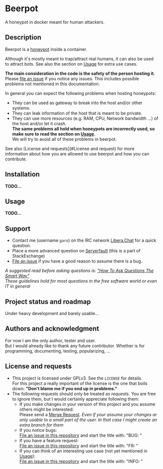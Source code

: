 # Beerpot

A honeypot in docker meant for human attackers.

## Description

Beerpot is a [honeypot](https://en.wikipedia.org/wiki/Honeypot_(computing)) inside a container.

Although it's mostly meant to trap/attract real humans, it can also be used to attract bots.
See also the section on [Usage](#Usage) for extra use cases.

**The main consideration in the code is the safety of the person hosting it.**<br>
Please [file an issue](https://gitlab.com/ngaro/beerpot/-/issues/new) if you notice any issues.
This includes possible problems not mentioned in this documentation.

In general you can expect the following problems when hosting honeypots:
- They can be used as gateway to break into the host and/or other systems.
- They can leak information of the host that is meant to be private.
- They can use more resources (e.g. RAM, CPU, Network bandwidth ...) of the host and/or let it crash.<br>
**The same problems all hold when honeypots are incorrectly used, so make sure to read the section on [Usage](#Usage).**<br>
We will try to avoid all of these problems in beerpot.

See also [License and requests](#License and request) for more information about how you are allowed to use beerpot and how you can contribute.

## Installation

**TODO...**

## Usage

**TODO...**

## Support

- Contact me (username <code>garo</code>) on the IRC network [Libera.Chat](https://libera.chat/) for a quick question.
- Place a more advanced question on [Serverfault](https://serverfault.com/) (this is a part of StackExchange)
- [File an issue](https://gitlab.com/ngaro/beerpot/-/issues/new) if you have a good reason to assume there is a bug.

*A suggested read before asking questions is: ["How To Ask Questions The Smart Way"](http://catb.org/~esr/faqs/smart-questions.html)<br>
These guidelines hold for most questions in the free software world or even IT in general*

## Project status and roadmap

Under heavy development and barely usable...

## Authors and acknowledgment

For now I am the only author, tester and user.<br>
But I would already like to thank any future contributor. Whether is for programming, documenting, testing, popularizing, ...

## License and requests

- This project is licensed under GPLv3. See the <code>LICENSE</code> for details.<br>
For this project a really important of the license is the one that boils down: **"Don't blame me if you end up in problems."**
- The following requests should only be treated as *requests*. You are free to ignore them, but I would certainly appreciate following them:
    - If you make changes in your version of this project and you assume others might be interested:<br>Please send a [Merge Request](https://gitlab.com/ngaro/beerpot/-/merge_requests/new). *Even if your assume your changes ar only usable to a small part of the user. In that case I might create an extra branch for them*
    - If you notice bugs:<br>[File an issue in this repository](https://gitlab.com/ngaro/beerpot/-/issues/new) and start the title with: "BUG: "
    - If you have a feature request:<br>[File an issue in this repository](https://gitlab.com/ngaro/beerpot/-/issues/new) and start the title with: "FR: "
    - If you can think of an interesting use case (not yet mentioned in [Usage](#Usage)):<br>[File an issue in this repository](https://gitlab.com/ngaro/beerpot/-/issues/new) and start the title with: "INFO: "
